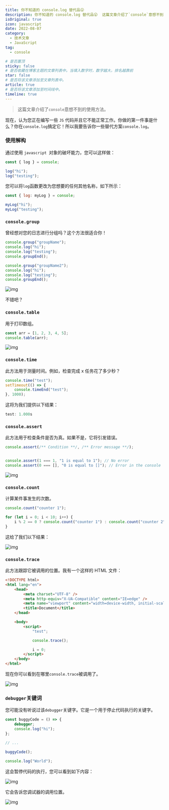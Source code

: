 ```yaml
---
title: 你不知道的 console.log 替代品😮
description: 你不知道的 console.log 替代品😮  这篇文章介绍了`console`意想不到的使用方法。
isOriginal: true
icon: javascript
date: 2022-08-07
category:
  - 技术文章
  - JavaScript
tag:
  - console

# 是否置顶
sticky: false
# 是否收藏在博客主题的文章列表中。当填入数字时，数字越大，排名越靠前
star: false
# 是否将该文章添加至文章列表中。
article: true
# 是否将该文章添加至时间线中。
timeline: true
---
```

<CountView></CountView>


> 这篇文章介绍了`console`意想不到的使用方法。


<!-- more -->



现在，认为您正在编写一些 `JS` 代码并且它不能正常工作。你做的第一件事是什么？你在`console.log`搞定它！所以我要告诉你一些替代方案`console.log`。

### 使用解构

通过使用 `javascript `对象的破坏能力，您可以这样做：

```js
const { log } = console;

log("hi");
log("testing");
```

您可以将`log`函数更改为您想要的任何其他名称，如下所示：

```js
const { log: myLog } = console;

myLog("hi");
myLog("testing");
```

### `console.group`

曾经想对您的日志进行分组吗？这个方法很适合你！

```js
console.group("groupName");
console.log("hi");
console.log("testing");
console.groupEnd();

console.group("groupName2");
console.log("hi");
console.log("testing");
console.groupEnd();
```

![img](https://public-1310720021.cos.ap-shanghai.myqcloud.com/img/https/user-images.githubusercontent.com/76736580/2022-08-07-16:45:47*182370493-7767d697-e566-4c49-92cb-05d165ab2436*9.png)

不错吧？

### `console.table`

用于打印数组。

```js
const arr = [1, 2, 3, 4, 5];
console.table(arr);
```

![img](https://public-1310720021.cos.ap-shanghai.myqcloud.com/img/https/user-images.githubusercontent.com/76736580/2022-08-07-16:45:47*182370737-70aaa896-1ab8-4a54-995a-8428980df357*f.png)

### `console.time`

此方法用于测量时间。例如，检查完成 x 任务花了多少秒？

```js
console.time("test");
setTimeout(() => {
    console.timeEnd("test");
}, 1000);
```

这将为我们提供以下结果：

```js
test: 1.000s
```

### `console.assert`

此方法用于检查条件是否为真。如果不是，它将引发错误。

```js
console.assert(/** Condition **/, /** Error message **/);


console.assert(1 === 1, "1 is equal to 1"); // No error
console.assert(0 === [], "0 is equal to []"); // Error in the console
```

![img](https://public-1310720021.cos.ap-shanghai.myqcloud.com/img/https/user-images.githubusercontent.com/76736580/2022-08-07-16:45:47*182371841-3df01141-216a-4727-856b-5cccbc6eadba*6.png)

### `console.count`

计算某件事发生的次数。

```js
console.count("counter 1");

for (let i = 0; i < 10; i++) {
    i % 2 == 0 ? console.count("counter 1") : console.count("counter 2");
}
```

这给了我们以下结果：

![img](https://public-1310720021.cos.ap-shanghai.myqcloud.com/img/https/user-images.githubusercontent.com/76736580/2022-08-07-16:45:47*182372290-97fa3235-5a8a-4320-965d-caaaf1afcf08*1.png)

### `console.trace`

此方法跟踪它被调用的位置。我有一个这样的 HTML 文件：

```html
<!DOCTYPE html>
<html lang="en">
    <head>
        <meta charset="UTF-8" />
        <meta http-equiv="X-UA-Compatible" content="IE=edge" />
        <meta name="viewport" content="width=device-width, initial-scale=1.0" />
        <title>Document</title>
    </head>

    <body>
        <script>
            "test";

            console.trace();

            i = 0;
        </script>
    </body>
</html>
```

现在你可以看到在哪里`console.trace`被调用了。

![img](https://public-1310720021.cos.ap-shanghai.myqcloud.com/img/https/user-images.githubusercontent.com/76736580/2022-08-07-16:45:47*182372829-db2ad062-8c3c-4596-91a4-3c87bf828414*4.png)

### `debugger`关键词

您可能没有听说过该`debugger`关键字。它是一个用于停止代码执行的关键字。

```js
const buggyCode = () => {
    debugger;
    console.log("hi");
};

// ...

buggyCode();

console.log("World");
```

这会暂停代码的执行，您可以看到如下内容：

![img](https://public-1310720021.cos.ap-shanghai.myqcloud.com/img/https/user-images.githubusercontent.com/76736580/2022-08-07-16:45:49*182373219-422af3f1-ab37-4555-8459-ebe6e1aae2aa*5.png)

它会告诉您调试器的调用位置。

![img](https://public-1310720021.cos.ap-shanghai.myqcloud.com/img/https/user-images.githubusercontent.com/76736580/2022-08-07-16:45:52*182373345-a98e989b-545c-41a7-ae4a-c0ba55f6ea4c*6.png)